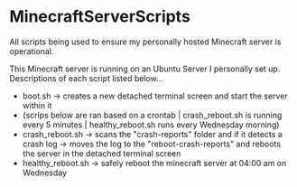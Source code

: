 # MinecraftServerScripts
All scripts being used to ensure my personally hosted Minecraft server is operational.

This Minecraft server is running on an Ubuntu Server I personally set up. Descriptions of each script listed below...
- boot.sh -> creates a new detached terminal screen and start the server within it
- (scrips below are ran based on a crontab | crash_reboot.sh is running every 5 minutes | healthy_reboot.sh runs every Wednesday morning)
- crash_reboot.sh -> scans the "crash-reports" folder and if it detects a crash log -> moves the log to the "reboot-crash-reports" and reboots the server in the detached terminal screen
- healthy_reboot.sh -> safely reboot the minecraft server at 04:00 am on Wednesday 
